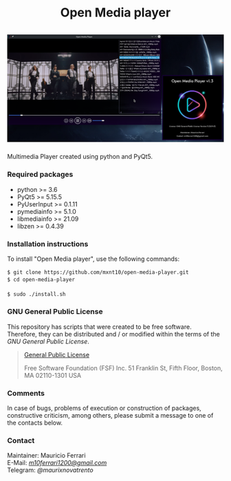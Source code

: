 <h1 align="center">
    Open Media player
    <br/><br/>
    <a><img src="https://github.com/mxnt10/open-media-player/raw/master/common/preview.png"></a>
</h1>

Multimedia Player created using python and PyQt5.

### Required packages

- python >= 3.6
- PyQt5 >= 5.15.5
- PyUserInput >= 0.1.11
- pymediainfo >= 5.1.0
- libmediainfo >= 21.09
- libzen >= 0.4.39

### Installation instructions

To install "Open Media player", use the following commands:
```sh
$ git clone https://github.com/mxnt10/open-media-player.git
$ cd open-media-player

$ sudo ./install.sh
```

### GNU General Public License

This repository has scripts that were created to be free software.<br/>
Therefore, they can be distributed and / or modified within the terms of the *GNU General Public License*.

>[General Public License](https://pt.wikipedia.org/wiki/GNU_General_Public_License)
>
>Free Software Foundation (FSF) Inc. 51 Franklin St, Fifth Floor, Boston, MA 02110-1301 USA

### Comments

In case of bugs, problems of execution or construction of packages, constructive criticism, among others,
please submit a message to one of the contacts below.

### Contact

Maintainer: Mauricio Ferrari<br/>
E-Mail: *m10ferrari1200@gmail.com*<br/>
Telegram: *@maurixnovatrento*<br/>
